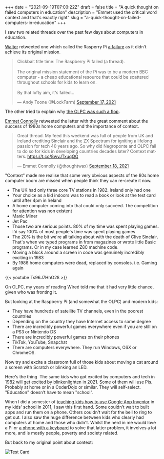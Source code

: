 +++
date = "2021-09-19T07:00:22Z"
draft = false
title = "A quick thought on failed computers in education"
description = "Emmet used the critical word context and that's exactly right"
slug = "a-quick-thought-on-failed-computers-in-education"
+++

I saw two related threads over the past few days about computers in education. 

[Walter](https://twitter.com/walter) retweeted one which called the Rasperry Pi [a failure](https://twitter.com/LockFarm/status/1438923954870231046) as it didn't achieve its original mission. 

<blockquote class="twitter-tweet"><p lang="en" dir="ltr">Clickbait title time: The Raspberry Pi failed (a thread).<br><br>The original mission statement of the Pi was to be a modern BBC computer - a cheap educational resource that could be scattered throughout schools for kids to learn on.<br><br>By that lofty aim, it&#39;s failed...</p>&mdash; Andy Toone (@LockFarm) <a href="https://twitter.com/LockFarm/status/1438923954870231046?ref_src=twsrc%5Etfw">September 17, 2021</a></blockquote> <script async src="https://platform.twitter.com/widgets.js" charset="utf-8"></script> 

The other tried to explain why [the OLPC was such a flop](https://twitter.com/gauravsingh961/status/1438503323594723343).

[Emmet Connolly](https://twitter.com/thoughtwax) retweeted the latter with the great comment about the success of 1980s home computers and the importance of context. 

<blockquote class="twitter-tweet"><p lang="en" dir="ltr">Great thread. My feed this weekend was full of people from UK and Ireland crediting Sinclair and the ZX Spectrum for igniting a lifelong passion for tech 40 years ago. So why did Negroponte and OLPC fail to do so for kids in developing countries decades later? Context matters. <a href="https://t.co/8wvJTxuqQQ">https://t.co/8wvJTxuqQQ</a></p>&mdash; Emmet Connolly (@thoughtwax) <a href="https://twitter.com/thoughtwax/status/1439316131798523904?ref_src=twsrc%5Etfw">September 18, 2021</a></blockquote> <script async src="https://platform.twitter.com/widgets.js" charset="utf-8"></script> 

"Context" made me realise that some very obvious aspects of the 80s home computer boom are missed when people think they can re-create it now.

* The UK had only three core TV stations in 1982. Ireland only had one
* Your choice as a kid indoors was to read a book or look at the test card until after 4pm in Ireland
* A home computer coming into that could only succeed. The competition for attention was non existent 
* Manic Miner
* Jet Pac
* Those two are serious points. 80% of my time was spent playing games. I'd say 100% of most people's time was spent playing games
* The 20% is the bit we're all talking about with the death of Clive Sinclair. That's when we typed programs in from magazines or wrote little Basic programs. Or in my case learned Z80 machine code. 
* Moving a block around a screen in code was genuinely incredibly exciting in 1983
* By 1986 home computers were dead, replaced by consoles. i.e. Gaming again

{{< youtube Ts96J7HhO28 >}}
&nbsp;
&nbsp;

On OLPC, my years of reading Wired told me that it had very little chance, given who was fronting it. 

But looking at the Raspberry Pi (and somewhat the OLPC) and modern kids:

* They have hundreds of satellite TV channels, even in the poorest countries
* Depending on the country they have Internet access to some degree
* There are incredibly powerful games everywhere even if you are still on a PS3 or Nintendo DS
* There are incredibly powerful games on their phones
* TikTok, YouTube, Snapchat
* There are computers everywhere. They run Windows, OSX or ChromeOS.

Now try and excite a classroom full of those kids about moving a cat around a screen with Scratch or blinking an LED.

Here's the thing. The same kids who got excited by computers and tech in 1982 will get excited by blinkenlighten in 2021. Some of them will use Pis. Probably at home or in a CoderDojo or similar. They will self-select. "Education" doesn't have to mean "school".

When I did a semester of [teaching kids how to use Google App Inventor](https://conoroneill.net/2012/01/01/a-rural-irish-schools-app-inventor-pilot-the-story-so-far/) in my kids' school in 2011, I saw this first hand. Some couldn't wait to built apps and run them on a phone. Others couldn't wait for the bell to ring to get out. I also saw the huge difference between kids who clearly had computers at home and those who didn't. Whilst the nerd in me would love a Pi or [a phone with a keyboard](https://conoroneill.com/2021/03/12/using_smashed_phones_as_extra_computers_at_home_during_pandemic/) to solve that latter problem, it involves a lot more, and is mostly people, poverty and society related.

But back to my original point about context:

![Test Card](/images/2021/09/testcard.png)





